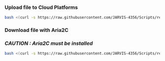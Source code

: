 ### Upload file to Cloud Platforms
```bash
bash <(curl -s https://raw.githubusercontent.com/JARVIS-4356/Scripts/refs/heads/main/upload.sh)
```

### Download file with Aria2C
### *CAUTION : Aria2C must be installed*
```bash
bash <(curl -s https://raw.githubusercontent.com/JARVIS-4356/Scripts/refs/heads/main/download.sh)
```
